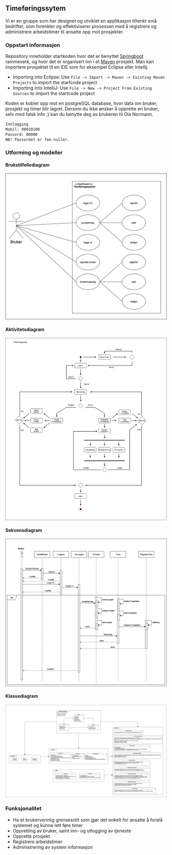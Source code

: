 ## Timeføringssytem

Vi er en gruppe som har designet og utviklet en applikasjon tiltenkt små bedrifter, som forenkler og effektiviserer prosessen med å registrere og administrere arbeidstimer til ansatte opp mot prosjekter.

### Oppstart informasjon

Repository inneholder startkoden hvor det er benyttet [Springboot](https://spring.io/projects/spring-boot) rammeverk, og hvor det er organisert inn i et [Maven](https://maven.apache.org/) prosjekt. Man kan importere prosjektet til en IDE som for eksempel Eclipse eller Intellij.

- Importing into Eclipse: Use `File -> Import -> Maven -> Existing Maven Projects` to import the startcode project
- Importing into IntelliJ: Use `File -> New -> Project From Existing Sources` to import the startcode project

Koden er koblet opp mot en postgreSQL database, hvor data om bruker, prosjekt og timer blir lagret. Dersom du ikke ønsker å opprette en bruker, selv med falsk info ;) kan du benytte deg av brukeren til Ola Normann.

 ```
Innlogging
Mobil: 90010100
Passord: 00000
NB! Passordet er fem nuller.
 ```


### Utforming og modeller

#### Brukstilfellediagram
![](assets/BrukstilfellemodellV7(Rudi).jpg)

#### Aktivitetsdiagram
![](assets/AktivitetsdiagramV4.jpg)

#### Sekvensdiagram
![](assets/SekvensdiagramV4.2.jpg)

#### Klassediagram
![](assets/Klassediagram4.4.jpg)


### Funksjonalitet

- Ha et brukervennlig grensesnitt som gjør det enkelt for ansatte å forstå systemet og kunne
lett føre timer
- Oppretting av bruker, samt inn- og utlogging av tjeneste
- Opprette prosjekt
- Registrere arbeidstimer
- Administrering av system informasjon
  
